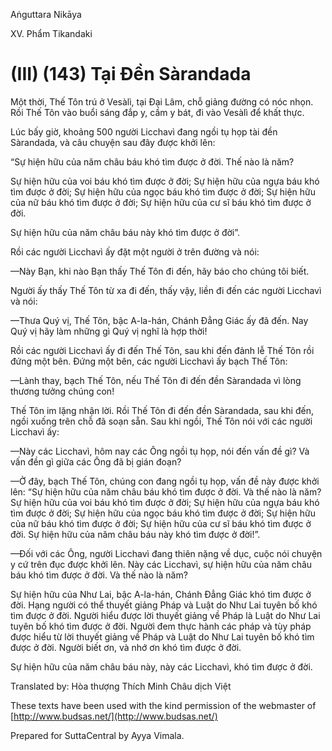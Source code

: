 Aṅguttara Nikāya

XV. Phẩm Tikandaki

# (III) (143) Tại Ðền Sàrandada

Một thời, Thế Tôn trú ở Vesàlì, tại Ðại Lâm, chỗ giảng đường có nóc nhọn. Rồi Thế Tôn vào buổi sáng đắp y, cầm y bát, đi vào Vesàlì để khất thực.

Lúc bấy giờ, khoảng 500 người Licchavì đang ngồi tụ họp tài đền Sàrandada, và câu chuyện sau đây được khởi lên:

“Sự hiện hữu của năm châu báu khó tìm được ở đời. Thế nào là năm?

Sự hiện hữu của voi báu khó tìm được ở đời; Sự hiện hữu của ngựa báu khó tìm được ở đời; Sự hiện hữu của ngọc báu khó tìm được ở đời; Sự hiện hữu của nữ báu khó tìm được ở đời; Sự hiện hữu của cư sĩ báu khó tìm được ở đời.

Sự hiện hữu của năm châu báu này khó tìm được ở đời”.

Rồi các người Licchavì ấy đặt một người ở trên đường và nói:

—Này Bạn, khi nào Bạn thấy Thế Tôn đi đến, hãy báo cho chúng tôi biết.

Người ấy thấy Thế Tôn từ xa đi đến, thấy vậy, liền đi đến các người Licchavì và nói:

—Thưa Quý vị, Thế Tôn, bậc A-la-hán, Chánh Ðẳng Giác ấy đã đến. Nay Quý vị hãy làm những gì Quý vị nghĩ là hợp thời!

Rồi các người Licchavì ấy đi đến Thế Tôn, sau khi đến đảnh lễ Thế Tôn rồi đứng một bên. Ðứng một bên, các người Licchavì ấy bạch Thế Tôn:

—Lành thay, bạch Thế Tôn, nếu Thế Tôn đi đến đền Sàrandada vì lòng thương tưởng chúng con!

Thế Tôn im lặng nhận lời. Rồi Thế Tôn đi đến đền Sàrandada, sau khi đến, ngồi xuống trên chỗ đã soạn sẵn. Sau khi ngồi, Thế Tôn nói với các người Licchavì ấy:

—Này các Licchavì, hôm nay các Ông ngồi tụ họp, nói đến vấn đề gì? Và vấn đền gì giữa các Ông đã bị gián đoạn?

—Ở đây, bạch Thế Tôn, chúng con đang ngồi tụ họp, vấn đề này được khởi lên: “Sự hiện hữu của năm châu báu khó tìm được ở đời. Và thế nào là năm? Sự hiện hữu của voi báu khó tìm được ở đời; Sự hiện hữu của ngựa báu khó tìm được ở đời; Sự hiện hữu của ngọc báu khó tìm được ở đời; Sự hiện hữu của nữ báu khó tìm được ở đời; Sự hiện hữu của cư sĩ báu khó tìm được ở đời. Sự hiện hữu của năm châu báu này khó tìm được ở đời!”.

—Ðối với các Ông, người Licchavì đang thiên nặng về dục, cuộc nói chuyện y cứ trên đục được khởi lên. Này các Licchavì, sự hiện hữu của năm châu báu khó tìm được ở đời. Và thế nào là năm?

Sự hiện hữu của Như Lai, bậc A-la-hán, Chánh Ðẳng Giác khó tìm được ở đời. Hạng người có thể thuyết giảng Pháp và Luật do Như Lai tuyên bố khó tìm được ở đời. Người hiểu được lời thuyết giảng về Pháp là Luật do Như Lai tuyên bố khó tìm được ở đời. Người đem thực hành các pháp và tùy pháp được hiểu từ lời thuyết giảng về Pháp và Luật do Như Lai tuyên bố khó tìm được ở đời. Người biết ơn, và nhớ ơn khó tìm được ở đời.

Sự hiện hữu của năm châu báu này, này các Licchavì, khó tìm được ở đời.

Translated by: Hòa thượng Thích Minh Châu dịch Việt

These texts have been used with the kind permission of the webmaster of [http://www.budsas.net/](http://www.budsas.net/)

Prepared for SuttaCentral by Ayya Vimala.